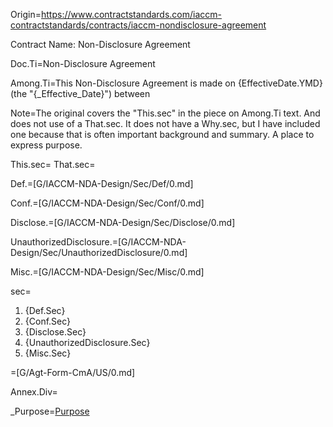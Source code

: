 Origin=<a href="https://www.contractstandards.com/iaccm-contractstandards/contracts/iaccm-nondisclosure-agreement">https://www.contractstandards.com/iaccm-contractstandards/contracts/iaccm-nondisclosure-agreement</a>

Contract Name: Non-Disclosure Agreement

Doc.Ti=Non-Disclosure Agreement

Among.Ti=This Non-Disclosure Agreement is made on {EffectiveDate.YMD} (the "{_Effective_Date}") between

Note=The original covers the "This.sec" in the piece on Among.Ti text.  And does not use of a That.sec.  It does not have a Why.sec, but I have included one because that is often important background and summary.  A place to express purpose.


This.sec=</i>
That.sec=</i>

Def.=[G/IACCM-NDA-Design/Sec/Def/0.md]

Conf.=[G/IACCM-NDA-Design/Sec/Conf/0.md]

Disclose.=[G/IACCM-NDA-Design/Sec/Disclose/0.md]

UnauthorizedDisclosure.=[G/IACCM-NDA-Design/Sec/UnauthorizedDisclosure/0.md]

Misc.=[G/IACCM-NDA-Design/Sec/Misc/0.md]

sec=<ol><li>{Def.Sec}<li>{Conf.Sec}<li>{Disclose.Sec}<li>{UnauthorizedDisclosure.Sec}<li>{Misc.Sec}</ol>

=[G/Agt-Form-CmA/US/0.md]

Annex.Div=</i>

_Purpose=<a href="#Def.Purpose.sec" class="definedterm">Purpose</a>
